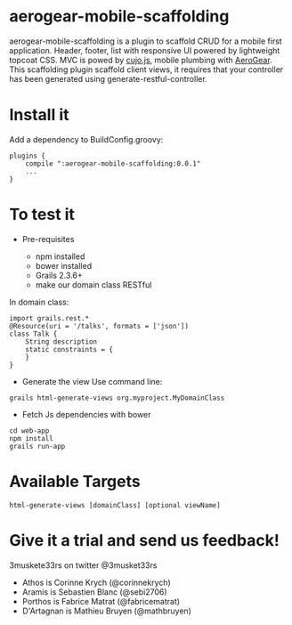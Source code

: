 aerogear-mobile-scaffolding
========================

aerogear-mobile-scaffolding is a plugin to scaffold CRUD for a mobile first application. Header, footer, list with responsive UI powered by lightweight topcoat CSS. MVC is powed by [cujo.js](http://cujojs.com/), mobile plumbing with [AeroGear](http://aerogear.org).
This scaffolding plugin scaffold client views, it requires that your controller has been generated using generate-restful-controller.


Install it
===========

Add a dependency to BuildConfig.groovy:

    plugins {
        compile ":aerogear-mobile-scaffolding:0.0.1"
        ...
    }



To test it
===========
* Pre-requisites

  * npm installed
  * bower installed
  * Grails 2.3.6+
  * make our domain class RESTful

In domain class:

    import grails.rest.*
    @Resource(uri = '/talks', formats = ['json'])
    class Talk {
        String description
        static constraints = {
        }
    }


* Generate the view
Use command line:

```
grails html-generate-views org.myproject.MyDomainClass
```

* Fetch Js dependencies with bower

```
cd web-app
npm install
grails run-app
```

Available Targets
=================

    html-generate-views [domainClass] [optional viewName]


Give it a trial and send us feedback!
====================================

3muskete33rs on twitter @3musket33rs 
- Athos is Corinne Krych (@corinnekrych)
- Aramis is Sebastien Blanc (@sebi2706)
- Porthos is Fabrice Matrat (@fabricematrat)
- D'Artagnan is Mathieu Bruyen (@mathbruyen)

